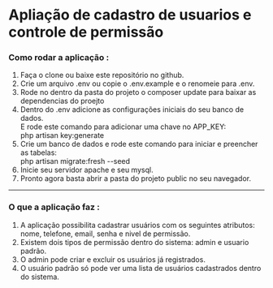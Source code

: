 <h1>Apliação de cadastro de usuarios e controle de permissão</h1>

<h3>Como rodar a aplicação :</h3>
<ol>
    <li>
        Faça o clone ou baixe este repositório no github.
    </li>
    <li>
        Crie um arquivo .env ou copie o .env.example e o renomeie para .env.
    </li>
    <li>
        Rode no dentro da pasta do projeto o composer update para baixar as dependencias do proejto
    </li>
    <li>
        Dentro do .env adicione as configurações iniciais do seu banco de dados. <br> 
        E rode este comando para adicionar uma chave no APP_KEY: <br>
        php artisan key:generate
    </li>
    <li>
        Crie um banco de dados e rode este comando para iniciar e preencher as tabelas: <br> 
        php artisan migrate:fresh --seed
    </li>
    <li>
        Inicie seu servidor apache e seu mysql.
    </li>
    <li>
        Pronto agora basta abrir a pasta do projeto public no seu navegador.
    </li>
</ol>
<hr>

<h3>O que a aplicação faz :</h3>

<ol>
    <li>A aplicação possibilita cadastrar usuários com os seguintes atributos: nome, telefone, email, senha e nivel de permissão.</li>
    <li>
    Existem dois tipos de permissão dentro do sistema: admin e usuario padrão.
    </li>
    <li>
        O admin pode criar e excluir os usuários já registrados.
    </li>
    <li>
    O usuário padrão só pode ver uma lista de usuários cadastrados dentro do sistema. 
    </li>
</ol>
